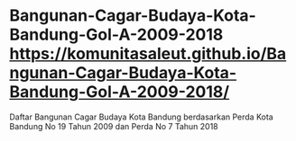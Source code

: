 # Bangunan-Cagar-Budaya-Kota-Bandung-Gol-A-2009-2018 https://komunitasaleut.github.io/Bangunan-Cagar-Budaya-Kota-Bandung-Gol-A-2009-2018/
Daftar Bangunan Cagar Budaya Kota Bandung berdasarkan Perda Kota Bandung No 19 Tahun 2009 dan Perda No 7 Tahun 2018
